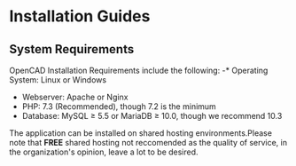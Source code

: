 # Installation Guides

## System Requirements

OpenCAD Installation Requirements include the following: -* Operating System: Linux or Windows
 - Webserver: Apache or Nginx
 - PHP: 7.3 (Recommended), though 7.2 is the minimum
 - Database: MySQL ≥ 5.5 or MariaDB ≥ 10.0, though we recommend 10.3

The application can be installed on shared hosting environments.Please note that **FREE** shared hosting not reccomended as the quality of service, in the organization's opinion, leave a lot to be desired.
